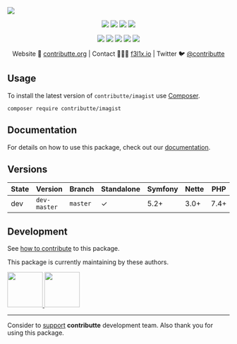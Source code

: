 ![](https://heatbadger.now.sh/github/readme/contributte/imagist/)

<p align=center>
  <a href="https://github.com/contributte/imagist/actions"><img src="https://badgen.net/github/checks/contributte/imagist/master?cache=300"></a>
  <a href="https://coveralls.io/r/contributte/imagist"><img src="https://badgen.net/coveralls/c/github/contributte/imagist?cache=300"></a>
  <a href="https://packagist.org/packages/contributte/imagist"><img src="https://badgen.net/packagist/dm/contributte/imagist"></a>
  <a href="https://packagist.org/packages/contributte/imagist"><img src="https://badgen.net/packagist/v/contributte/imagist"></a>
</p>
<p align=center>
  <a href="https://packagist.org/packages/contributte/imagist"><img src="https://badgen.net/packagist/php/contributte/imagist"></a>
  <a href="https://github.com/contributte/imagist"><img src="https://badgen.net/github/license/contributte/imagist"></a>
  <a href="https://bit.ly/ctteg"><img src="https://badgen.net/badge/support/gitter/cyan"></a>
  <a href="https://bit.ly/cttfo"><img src="https://badgen.net/badge/support/forum/yellow"></a>
  <a href="https://contributte.org/partners.html"><img src="https://badgen.net/badge/sponsor/donations/F96854"></a>
</p>

<p align=center>
Website 🚀 <a href="https://contributte.org">contributte.org</a> | Contact 👨🏻‍💻 <a href="https://f3l1x.io">f3l1x.io</a> | Twitter 🐦 <a href="https://twitter.com/contributte">@contributte</a>
</p>

## Usage

To install the latest version of `contributte/imagist` use [Composer](https://getcomposer.com).

```
composer require contributte/imagist
```

## Documentation

For details on how to use this package, check out our [documentation](.docs).

## Versions

| State       | Version       | Branch   | Standalone | Symfony | Nette | PHP     |
|-------------|---------------|----------|------------|---------|-------|---------|
| dev         | `dev-master`  | `master` | ✓          | 5.2+    | 3.0+  | 7.4+  |

## Development

See [how to contribute](https://contributte.org/contributing.html) to this package.

This package is currently maintaining by these authors.

<a href="https://github.com/f3l1x">
  <img width="80" height="80" src="https://avatars2.githubusercontent.com/u/538058?v=3&s=80">
</a>

<a href="https://github.com/MartkCz">
  <img width="80" height="80" src="https://avatars2.githubusercontent.com/u/10145362?v=3&s=80">
</a>

-----

Consider to [support](https://contributte.org/partners.html) **contributte** development team.
Also thank you for using this package.
